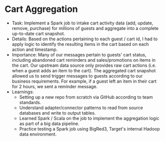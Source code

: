# Cart Aggregation

- Task: Implement a Spark job to intake cart activity data (add, update, remove, purchase) for millions of guests and aggregate into a complete up-to-date cart snapshot.
- Details:  Based on the actions pertaining to each guest / cart id, I had to apply logic to identify the resulting items in the cart based on each action and timestamp.
- Importance: Many of our messages pertain to guests' cart status, including abandoned cart reminders and sales/promotions on items in the cart. Our upstream data source only provides raw cart actions (i.e. when a guest adds an item to the cart). The aggregated cart snapshot allowed us to send trigger messages to guests according to our business requirements. For example, if a guest left an item in their cart for 2 hours, we sent a reminder message.
- Learnings:
  - Setting up a new repo from scratch via GitHub according to team standards.
  - Understand adapter/connector patterns to read from source databases and write to output tables.
  - Learned Spark / Scala on the job to implement the aggregation logic as part of a big data pipeline.
  - Practice testing a Spark job using BigRed3, Target's internal Hadoop data environment.
